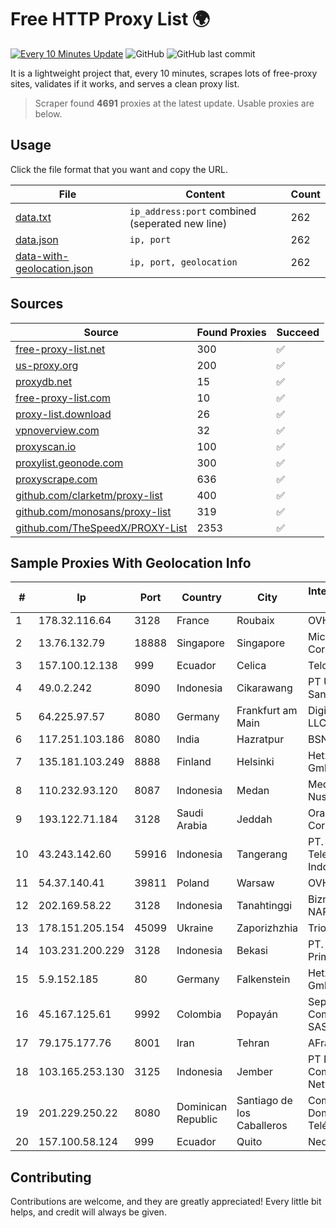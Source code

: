 
# Free HTTP Proxy List 🌍

[![Every 10 Minutes Update](https://github.com/mertguvencli/http-proxy-list/actions/workflows/main.yml/badge.svg?branch=main)](https://github.com/mertguvencli/http-proxy-list/actions/workflows/main.yml)
![GitHub](https://img.shields.io/github/license/mertguvencli/http-proxy-list)
![GitHub last commit](https://img.shields.io/github/last-commit/mertguvencli/http-proxy-list)

It is a lightweight project that, every 10 minutes, scrapes lots of free-proxy sites, validates if it works, and serves a clean proxy list.


> Scraper found **4691** proxies at the latest update. Usable proxies are below.

## Usage

Click the file format that you want and copy the URL.


|File|Content|Count|
|----|-------|-----|
|[data.txt](https://raw.githubusercontent.com/mertguvencli/http-proxy-list/main/proxy-list/data.txt)|`ip_address:port` combined (seperated new line)|262|
|[data.json](https://raw.githubusercontent.com/mertguvencli/http-proxy-list/main/proxy-list/data.json)|`ip, port`|262|
|[data-with-geolocation.json](https://raw.githubusercontent.com/mertguvencli/http-proxy-list/main/proxy-list/data-with-geolocation.json)|`ip, port, geolocation`|262|

## Sources

|Source|Found Proxies|Succeed|
|------|-------------|-------|
|[free-proxy-list.net](https://free-proxy-list.net)|300|✅|
|[us-proxy.org](https://www.us-proxy.org)|200|✅|
|[proxydb.net](http://proxydb.net)|15|✅|
|[free-proxy-list.com](https://free-proxy-list.com/?page=&port=&type%5B%5D=http&type%5B%5D=https&up_time=0&search=Search)|10|✅|
|[proxy-list.download](https://www.proxy-list.download/HTTP)|26|✅|
|[vpnoverview.com](https://vpnoverview.com/privacy/anonymous-browsing/free-proxy-servers)|32|✅|
|[proxyscan.io](https://www.proxyscan.io)|100|✅|
|[proxylist.geonode.com](https://proxylist.geonode.com/api/proxy-list?limit=300&page=1&sort_by=lastChecked&sort_type=desc&protocols=http,https)|300|✅|
|[proxyscrape.com](https://api.proxyscrape.com/v2/?request=displayproxies&protocol=http&timeout=10000&country=all&ssl=all&anonymity=all)|636|✅|
|[github.com/clarketm/proxy-list](https://raw.githubusercontent.com/clarketm/proxy-list/master/proxy-list-raw.txt)|400|✅|
|[github.com/monosans/proxy-list](https://raw.githubusercontent.com/monosans/proxy-list/main/proxies/http.txt)|319|✅|
|[github.com/TheSpeedX/PROXY-List](https://raw.githubusercontent.com/TheSpeedX/PROXY-List/master/http.txt)|2353|✅|


## Sample Proxies With Geolocation Info

|#|Ip|Port|Country|City|Internet Service Provider|
|-|--|----|-------|----|-------------------------|
|1|178.32.116.64|3128|France|Roubaix|OVH SAS|
|2|13.76.132.79|18888|Singapore|Singapore|Microsoft Corporation|
|3|157.100.12.138|999|Ecuador|Celica|Telconet S.A|
|4|49.0.2.242|8090|Indonesia|Cikarawang|PT Usaha Adi Sanggoro|
|5|64.225.97.57|8080|Germany|Frankfurt am Main|DigitalOcean, LLC|
|6|117.251.103.186|8080|India|Hazratpur|BSNL Internet|
|7|135.181.103.249|8888|Finland|Helsinki|Hetzner Online GmbH|
|8|110.232.93.120|8087|Indonesia|Medan|Media Antar Nusa PT.|
|9|193.122.71.184|3128|Saudi Arabia|Jeddah|Oracle Corporation|
|10|43.243.142.60|59916|Indonesia|Tangerang|PT. Mora Telematika Indonesia|
|11|54.37.140.41|39811|Poland|Warsaw|OVH SAS|
|12|202.169.58.22|3128|Indonesia|Tanahtinggi|Biznet - PSN-NAP|
|13|178.151.205.154|45099|Ukraine|Zaporizhzhia|Triolan|
|14|103.231.200.229|3128|Indonesia|Bekasi|PT. Berdikari Prima Mandiri|
|15|5.9.152.185|80|Germany|Falkenstein|Hetzner Online GmbH|
|16|45.167.125.61|9992|Colombia|Popayán|Sepcom Comunicaciones SAS|
|17|79.175.177.76|8001|Iran|Tehran|AFranet Co|
|18|103.165.253.130|3125|Indonesia|Jember|PT Pelangi Communication Network|
|19|201.229.250.22|8080|Dominican Republic|Santiago de los Caballeros|Compañía Dominicana de Teléfonos S. A.|
|20|157.100.58.124|999|Ecuador|Quito|Nedetel S.A.|



## Contributing

Contributions are welcome, and they are greatly appreciated! Every
little bit helps, and credit will always be given.

